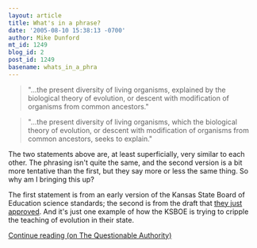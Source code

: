```yaml
---
layout: article
title: What's in a phrase?
date: '2005-08-10 15:38:13 -0700'
author: Mike Dunford
mt_id: 1249
blog_id: 2
post_id: 1249
basename: whats_in_a_phra
---
```

> "...the present diversity of living organisms, explained by the biological theory of evolution, or descent with modification of organisms from common ancestors."

> "...the present diversity of living organisms, which the biological theory of evolution, or descent with modification of organisms from common ancestors, seeks to explain."

The two statements above are, at least superficially, very similar to each other. The phrasing isn't quite the same, and the second version is a bit more tentative than the first, but they say more or less the same thing. So why am I bringing this up?

The first statement is from an early version of the Kansas State Board of Education science standards; the second is from the draft that [they just approved](http://thequestionableauthority.blogspot.com/2005/08/evolution-in-land-of-toto.html). And it's just one example of how the KSBOE is trying to cripple the teaching of evolution in their state.

[Continue reading (on The Questionable Authority)](http://thequestionableauthority.blogspot.com/2005/08/whats-in-phrase.html)
